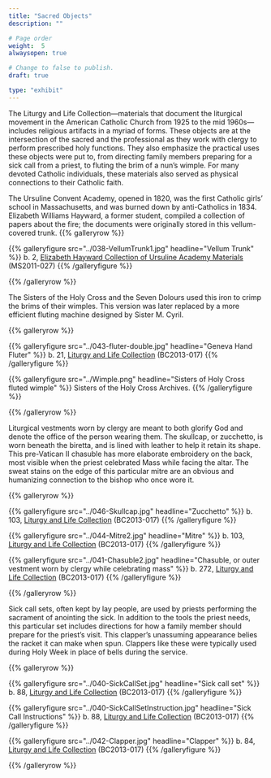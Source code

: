 ```yaml
---
title: "Sacred Objects"
description: ""

# Page order
weight:  5
alwaysopen: true

# Change to false to publish.
draft: true

type: "exhibit"
---
```

The Liturgy and Life Collection—materials that document the liturgical movement in the American Catholic Church from 1925 to the mid 1960s—includes religious artifacts in a myriad of forms. These objects are at the intersection of the sacred and the professional as they work with clergy to perform prescribed holy functions. They also emphasize the practical uses these objects were put to, from directing family members preparing for a sick call from a priest, to fluting the brim of a nun’s wimple. For many devoted Catholic individuals, these materials also served as physical connections to their Catholic faith.

The Ursuline Convent Academy, opened in 1820, was the first Catholic girls’ school in Massachusetts, and was burned down by anti-Catholics in 1834. Elizabeth Williams Hayward, a former student, compiled a collection of papers about the fire; the documents were originally stored in this vellum-covered trunk. 
{{% galleryrow %}}

{{% galleryfigure src="../038-VellumTrunk1.jpg" headline="Vellum Trunk" %}}
b. 2, [Elizabeth Hayward Collection of Ursuline Academy Materials](https://bc-primo.hosted.exlibrisgroup.com/primo-explore/fulldisplay?docid=ALMA-BC21419981350001021&context=L&vid=bclib_new&search_scope=onesearch&tab=onesearch&lang=en_US) (MS2011-027)
{{% /galleryfigure %}}

{{% /galleryrow %}}

The Sisters of the Holy Cross and the Seven Dolours used this iron to crimp the brims of their wimples. This version was later replaced by a more efficient fluting machine designed by Sister M. Cyril. 

{{% galleryrow %}}

{{% galleryfigure src="../043-fluter-double.jpg" headline="Geneva Hand Fluter" %}}
b. 21, [Liturgy and Life Collection](https://bc-primo.hosted.exlibrisgroup.com/primo-explore/fulldisplay?docid=ALMA-BC21440260550001021&context=L&vid=bclib_new&search_scope=bcl&tab=bcl_only&lang=en_US) (BC2013-017)
{{% /galleryfigure %}}

{{% galleryfigure src="../Wimple.png" headline="Sisters of Holy Cross fluted wimple" %}}
Sisters of the Holy Cross Archives.
{{% /galleryfigure %}}

{{% /galleryrow %}}

Liturgical vestments worn by clergy are meant to both glorify God and denote the office of the person wearing them. The skullcap, or zucchetto, is worn beneath the biretta, and is lined with leather to help it retain its shape. This pre-Vatican II chasuble has more elaborate embroidery on the back, most visible when the priest celebrated Mass while facing the altar. The sweat stains on the edge of this particular mitre are an obvious and humanizing connection to the bishop who once wore it. 

{{% galleryrow %}}

{{% galleryfigure src="../046-Skullcap.jpg" headline="Zucchetto" %}}
b. 103, [Liturgy and Life Collection](https://bc-primo.hosted.exlibrisgroup.com/primo-explore/fulldisplay?docid=ALMA-BC21440260550001021&context=L&vid=bclib_new&search_scope=bcl&tab=bcl_only&lang=en_US) (BC2013-017)
{{% /galleryfigure %}}

{{% galleryfigure src="../044-Mitre2.jpg" headline="Mitre" %}}
b. 103, [Liturgy and Life Collection](https://bc-primo.hosted.exlibrisgroup.com/primo-explore/fulldisplay?docid=ALMA-BC21440260550001021&context=L&vid=bclib_new&search_scope=bcl&tab=bcl_only&lang=en_US) (BC2013-017)
{{% /galleryfigure %}}

{{% galleryfigure src="../041-Chasuble2.jpg" headline="Chasuble, or outer vestment worn by clergy while celebrating mass" %}}
b. 272, [Liturgy and Life Collection](https://bc-primo.hosted.exlibrisgroup.com/primo-explore/fulldisplay?docid=ALMA-BC21440260550001021&context=L&vid=bclib_new&search_scope=bcl&tab=bcl_only&lang=en_US) (BC2013-017)
{{% /galleryfigure %}}

{{% /galleryrow %}}

Sick call sets, often kept by lay people, are used by priests performing the sacrament of anointing the sick. In addition to the tools the priest needs, this particular set includes directions for how a family member should prepare for the priest’s visit. This clapper’s unassuming appearance belies the racket it can make when spun. Clappers like these were typically used during Holy Week in place of bells during the service.

{{% galleryrow %}}

{{% galleryfigure src="../040-SickCallSet.jpg" headline="Sick call set" %}}
b. 88, [Liturgy and Life Collection](https://bc-primo.hosted.exlibrisgroup.com/primo-explore/fulldisplay?docid=ALMA-BC21440260550001021&context=L&vid=bclib_new&search_scope=bcl&tab=bcl_only&lang=en_US) (BC2013-017)
{{% /galleryfigure %}}

{{% galleryfigure src="../040-SickCallSetInstruction.jpg" headline="Sick Call Instructions" %}}
b. 88, [Liturgy and Life Collection](https://bc-primo.hosted.exlibrisgroup.com/primo-explore/fulldisplay?docid=ALMA-BC21440260550001021&context=L&vid=bclib_new&search_scope=bcl&tab=bcl_only&lang=en_US) (BC2013-017)
{{% /galleryfigure %}}

{{% galleryfigure src="../042-Clapper.jpg" headline="Clapper" %}}
b. 84, [Liturgy and Life Collection](https://bc-primo.hosted.exlibrisgroup.com/primo-explore/fulldisplay?docid=ALMA-BC21440260550001021&context=L&vid=bclib_new&search_scope=bcl&tab=bcl_only&lang=en_US) (BC2013-017)
{{% /galleryfigure %}}

{{% /galleryrow %}}
